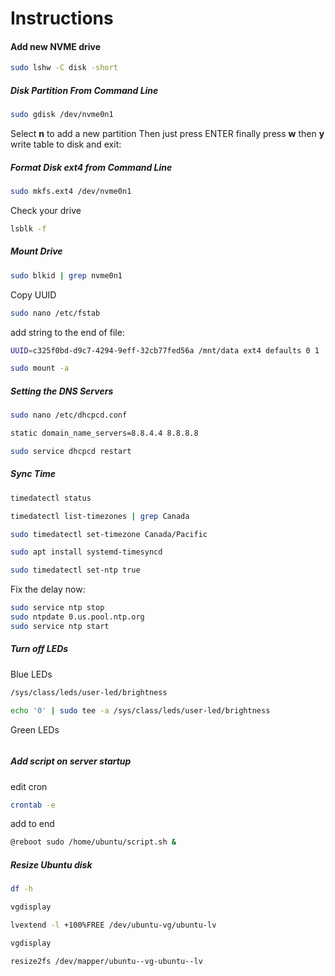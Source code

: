 # Instructions

#### Add new NVME drive

```bash
sudo lshw -C disk -short
```
##### Disk Partition From Command Line

```bash
sudo gdisk /dev/nvme0n1
```
Select **n** to add a new partition
Then just press ENTER
finally press **w** then **y** write table to disk and exit:

##### Format Disk ext4 from Command Line
```bash
sudo mkfs.ext4 /dev/nvme0n1
```
Check your drive
```bash
lsblk -f
```

##### Mount Drive
```bash
sudo blkid | grep nvme0n1
```
Copy UUID
```bash
sudo nano /etc/fstab
```
add string to the end of file:

```bash
UUID=c325f0bd-d9c7-4294-9eff-32cb77fed56a /mnt/data ext4 defaults 0 1
```

```bash
sudo mount -a
```

##### Setting the DNS Servers
```bash
sudo nano /etc/dhcpcd.conf
```

```bash
static domain_name_servers=8.8.4.4 8.8.8.8
```

```bash
sudo service dhcpcd restart
```


##### Sync Time
```bash
timedatectl status
```

```bash
timedatectl list-timezones | grep Canada
```

```bash
sudo timedatectl set-timezone Canada/Pacific
```

```bash
sudo apt install systemd-timesyncd
```

```bash
sudo timedatectl set-ntp true
```

Fix the delay now:

```bash
sudo service ntp stop
sudo ntpdate 0.us.pool.ntp.org
sudo service ntp start
```

##### Turn off LEDs

Blue LEDs
```bash
/sys/class/leds/user-led/brightness
```
```bash
echo '0' | sudo tee -a /sys/class/leds/user-led/brightness
```

Green LEDs
```bash
```

##### Add script on server startup
edit cron
```bash
crontab -e
```
add to end
```bash
@reboot sudo /home/ubuntu/script.sh &
```

##### Resize Ubuntu disk
```bash
df -h
```

```bash
vgdisplay
```

```bash
lvextend -l +100%FREE /dev/ubuntu-vg/ubuntu-lv
```

```bash
vgdisplay
```

```bash
resize2fs /dev/mapper/ubuntu--vg-ubuntu--lv
```